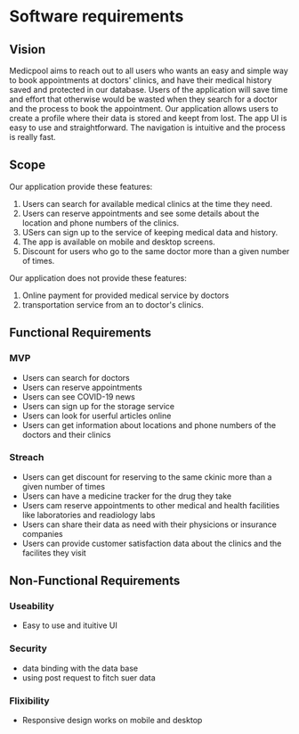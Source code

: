# Software requirements

## Vision

Medicpool aims to reach out to all users who wants an easy and simple way to book appointments at doctors' clinics, and have their medical history saved and protected in our database. Users of the application will save time and effort that otherwise would be wasted when they search for a doctor and the process to book the appointment. Our application allows users to create a profile where their data is stored and keept from lost. The app UI is easy to use and straightforward. The navigation is intuitive and the process is really fast. 

## Scope

Our application provide these features:

1. Users can search for available medical clinics at the time they need. 
2. Users can reserve appointments and see some details about the location and phone numbers of the clinics.
3. USers can sign up to the service of keeping medical data and history.
4. The app is available on mobile and desktop screens.
5. Discount for users who go to the same doctor more than a given number of times.

Our application does not provide these features:

1. Online payment for provided medical service by doctors
2. transportation service from an to doctor's clinics.

## Functional Requirements

### MVP

- Users can search for doctors
- Users can reserve appointments
- Users can see COVID-19 news
- Users can sign up for the storage service
- Users can look for userful articles online
- Users can get information about locations and phone numbers of the doctors and their clinics

### Streach

- Users can get discount for reserving to the same ckinic more than a given number of times
- Users can have a medicine tracker for the drug they take
- Users cam reserve appointments to other medical and health facilities like laboratories and readiology labs
- Users can share their data as need with their physicions or insurance companies
- Users can provide customer satisfaction data about the clinics and the facilites they visit

## Non-Functional Requirements

### Useability

- Easy to use and ituitive UI

### Security

- data binding with the data base
- using post request to fitch suer data

### Flixibility

- Responsive design works on mobile and desktop